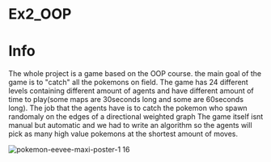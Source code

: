 # Ex2_OOP
# Info

The whole project is a game based on the OOP course. the main goal of the game is to "catch" all the pokemons on field. The game has 24 different levels containing different amount of agents and have different amount of time to play(some maps are 30seconds long and some are 60seconds long). The job that the agents have is to catch the pokemon who spawn randomaly on the edges of a directional weighted graph The game itself isnt manual but automatic and we had to write an algorithm so the agents will pick as many high value pokemons at the shortest amount of moves.


![pokemon-eevee-maxi-poster-1 16](https://user-images.githubusercontent.com/74146562/102791526-cfd34780-43af-11eb-8250-26f8b540ded9.jpg)

